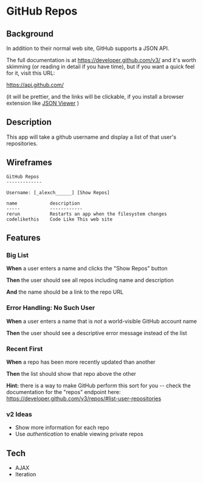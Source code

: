 # GitHub Repos

## Background

In addition to their normal web site, GitHub supports a JSON API.

The full documentation is at <https://developer.github.com/v3/> and it's worth skimming (or reading in detail if you have time), but if you want a quick feel for it, visit this URL:

<https://api.github.com/> 

(it will be prettier, and the links will be clickable, if you install a browser extension like [JSON Viewer](https://github.com/tulios/json-viewer/tree/0.18.0) )   

## Description

This app will take a github username and display a list of that user's repositories.

## Wireframes

```
GitHub Repos
-------------

Username: [_alexch______] [Show Repos]

name            description
-----           ------------
rerun           Restarts an app when the filesystem changes
codelikethis    Code Like This web site
```

## Features

### Big List

**When** a user enters a name and clicks the "Show Repos" button

**Then** the user should see all repos including name and description

**And** the name should be a link to the repo URL

### Error Handling: No Such User

**When** a user enters a name that is *not* a world-visible GitHub account name 

**Then** the user should see a descriptive error message instead of the list

### Recent First

**When** a repo has been more recently updated than another

**Then** the list should show that repo above the other

**Hint:** there is a way to make GitHub perform this sort for you -- check the documentation for the "repos" endpoint here: https://developer.github.com/v3/repos/#list-user-repositories 

### v2 Ideas

* Show more information for each repo
* Use *authentication* to enable viewing private repos

## Tech

* AJAX
* Iteration
